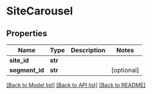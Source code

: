 # SiteCarousel

## Properties
Name | Type | Description | Notes
------------ | ------------- | ------------- | -------------
**site_id** | **str** |  | 
**segment_id** | **str** |  | [optional] 

[[Back to Model list]](../README.md#documentation-for-models) [[Back to API list]](../README.md#documentation-for-api-endpoints) [[Back to README]](../README.md)

